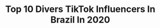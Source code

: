 ---
title: Top 10 Divers TikTok Influencers In Brazil In 2020
description: >-
  Find top divers TikTok influencers in Brazil in 2020. Most popular hashtags: #juntosvamosvencer #musica #com #amigos.
platform: TikTok
profiles:
  - username: "fresh.princess_"
    fullname: >-
      ✨ Z I Y A ✨
    location: "Brazil"
    followers: 35362
    engagement: 2106
    commentsToLikes: 0.039379
    id: ck9fiia5haytm0j78sr7s9zgn
    verified: false
    hashtags: "#juntosvamosvencer, #duet"
  - username: "universo.diverso"
    fullname: >-
      𝕿𝖚𝖒𝖇𝖑𝖗 𝖌𝖎𝖗l
    location: "Brazil"
    followers: 4310
    engagement: 1446
    commentsToLikes: 0.078289
    id: ck9a653i71qkd0j782w3674hj
    verified: false
    hashtags: "#inseparave, #altas, #addisonrae, #meninas"
  - username: "rafaluz100"
    fullname: >-
      Rafael
    location: "Brazil"
    followers: 321890
    engagement: 1150
    commentsToLikes: 0.032670
    id: ckai383m2ivrf0i78lxakgq57
    verified: false
    hashtags: "#report, #costurar, #oioioi, #desabafos"
  - username: "lusilveira.oficia"
    fullname: >-
      lusilveira.oficial
    location: "Brazil"
    followers: 2707
    engagement: 3628
    commentsToLikes: 0.014531
    id: ck9k8waa4ar6w0j78n7frf553
    verified: false
    hashtags: "#escrevendocomnariz, #eununcaeuja, #paratudo, #meseguequetesigo"
  - username: "josevitor_p"
    fullname: >-
      Zé
    location: "Brazil"
    followers: 5703
    engagement: 1369
    commentsToLikes: 0.047250
    id: cka0naahjyvsz0i789gvi7kes
    verified: false
    hashtags: "#fofura, #famoso, #bbb20, #instragram"
  - username: "carlosvictorr1"
    fullname: >-
      carlos victor
    location: "Brazil"
    followers: 6383
    engagement: 986
    commentsToLikes: 0.032795
    id: ck9k0czr8chlv0j785sh2mqw0
    verified: false
    hashtags: "#seguirei, #wifi, #rodizio, #amor"
  - username: "smeire"
    fullname: >-
      Smeire Mendes
    location: "Brazil"
    followers: 32329
    engagement: 861
    commentsToLikes: 0.057774
    id: ckan5ldmifnly0i7810xdwnmc
    verified: false
    hashtags: "#caldeiraodohulk, #eletrofunk, #makechalleng, #marciasensitiva"
  - username: "jee.machado"
    fullname: >-
      jee.machado
    location: "Brazil"
    followers: 33759
    engagement: 561
    commentsToLikes: 0.032070
    id: ck8saaou01c890j78nd7v1mqv
    verified: false
    hashtags: "#cachorrinho, #foryourpage, #foryoupage, #umamorenadoscabelosgrande"
  - username: "micheleanasophia"
    fullname: >-
      Michele Ana Sophia
    location: "Brazil"
    followers: 55891
    engagement: 849
    commentsToLikes: 0.021126
    id: ck8vws0xvpa340j78v2bqgq3g
    verified: false
    hashtags: "#poderosinha, #cantando, #cristianoaraujo, #cachorros"
  - username: "siomarzachesky"
    fullname: >-
      Siomar Zachesky
    location: "Brazil"
    followers: 26563
    engagement: 519
    commentsToLikes: 0.059532
    id: cka68rfmfpt9s0i78haixey02
    verified: false
    hashtags: "#youtube, #risos, #fiqueemcasa, #golf"
---